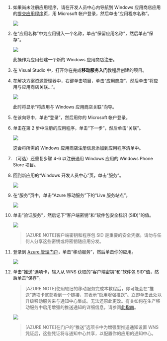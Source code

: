 

1. 如果尚未注册应用程序，请在开发人员中心内导航到 Windows 应用商店应用的[提交应用程序]页，用 Microsoft 帐户登录，然后单击“应用程序名称”。

   	![](./media/mobile-services-notification-hubs-register-windows-store-app/mobile-services-submit-win8-app.png)

2. 在“应用名称”中为应用键入一个名称，单击“保留应用名称”，然后单击“保存”。

   	![](./media/mobile-services-notification-hubs-register-windows-store-app/mobile-services-win8-app-name.png)

   	此操作为应用创建一个新的 Windows 应用商店注册。

3. 在 Visual Studio 中，打开你在完成**移动服务入门**教程后创建的项目。

4. 在解决方案资源管理器中，右键单击项目，单击“应用商店”，然后单击“将应用与应用商店关联...”。

  	![](./media/mobile-services-notification-hubs-register-windows-store-app/mobile-services-store-association.png)

   	此时将显示“将应用与 Windows 应用商店关联”向导。

5. 在该向导中，单击“登录”，然后用你的 Microsoft 帐户登录。

6. 单击在第 2 步中注册的应用程序，单击“下一步”，然后单击“关联”。

   	![](./media/mobile-services-notification-hubs-register-windows-store-app/mobile-services-select-app-name.png)

   	这会将所需的 Windows 应用商店注册信息添加到应用程序清单中。    

7. （可选）还重复步骤 4-6 以注册通用 Windows 应用的 Windows Phone Store 项目。

8. 回到新应用的“Windows 开发人员中心”页，单击“服务”。

   	![](./media/mobile-services-notification-hubs-register-windows-store-app/mobile-services-win8-edit-app.png) 

9. 在“服务”页中，单击“Azure 移动服务”下的“Live 服务站点”。

	![](./media/mobile-services-javascript-backend-register-windows-store-app/mobile-services-win8-edit2-app.png)

10. 单击“验证服务”，然后记下“客户端密钥”和“软件包安全标识 (SID)”的值。

   	![](./media/mobile-services-notification-hubs-register-windows-store-app/mobile-services-win8-app-push-auth.png)

    > [AZURE.NOTE]客户端密钥和程序包 SID 是重要的安全凭据。请勿与任何人分享这些密钥或将密钥随应用分发。

11. 登录到 [Azure 管理门户]，单击“移动服务”，然后单击你的应用。

   	![](./media/mobile-services-notification-hubs-register-windows-store-app/mobile-services-selection.png)

12. 单击“推送”选项卡，输入从 WNS 获取的“客户端密钥”和“软件包 SID”值，然后单击“保存”。

	>[AZURE.NOTE]使用较旧的移动服务完成本教程后，你可能会在“推送”选项卡底部看到一个链接，其表示“启用增强推送”。立即单击此处以升级移动服务来与通知中心集成。无法还原此更改。有关如何在生产移动服务中启用增强的推送通知的详细信息，请参阅<a href="http://go.microsoft.com/fwlink/p/?LinkId=391951">此指南</a>。

   	![](./media/mobile-services-notification-hubs-register-windows-store-app/mobile-push-tab.png)

	>[AZURE.NOTE]在门户的“推送”选项卡中为增强型推送通知设置 WNS 凭证后，这些凭证将与通知中心共享，以配置你的应用的通知中心。

<!-- URLs. -->
[移动服务入门]: /zh-cn/documentation/articles/mobile-services-windows-store-get-started/
[提交应用程序]: http://go.microsoft.com/fwlink/p/?LinkID=266582
[Azure 管理门户]: https://manage.windowsazure.cn/
